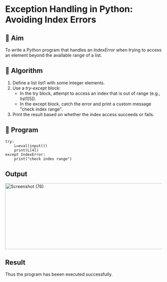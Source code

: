 # Exception Handling in Python: Avoiding Index Errors

## 🎯 Aim
To write a Python program that handles an *IndexError* when trying to access an element beyond the available range of a list.

## 🧠 Algorithm
1. Define a list list1 with some integer elements.
2. Use a *try-except* block:
   - In the try block, attempt to access an index that is out of range (e.g., list1[5]).
   - In the except block, catch the error and print a custom message "check index range".
3. Print the result based on whether the index access succeeds or fails.

## 🧾 Program
```
try:
    L=eval(input())
    print(L[4])
except IndexError:
    print("check index range")
```
## Output

<img width="1113" height="213" alt="Screenshot (76)" src="https://github.com/user-attachments/assets/d50d3ac5-c1e9-4786-bf4d-111ac91abbda" />

## Result
Thus the program has beeen executed successfully.
